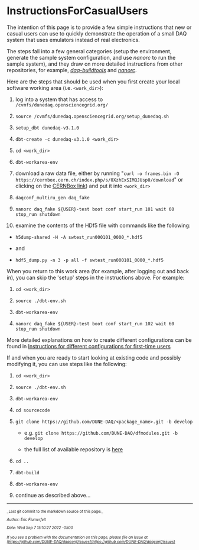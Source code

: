 # InstructionsForCasualUsers
The intention of this page is to provide a few simple instructions that new or casual users can use to quickly demonstrate the operation of a small DAQ system that uses emulators instead of real electronics.

The steps fall into a few general categories (setup the environment, generate the sample system configuration, and use _nanorc_ to run the sample system), and they draw on more detailed instructions from other repositories, for example, _[daq-buildtools](https://dune-daq-sw.readthedocs.io/en/latest/packages/daq-buildtools/)_ and _[nanorc](https://dune-daq-sw.readthedocs.io/en/latest/packages/nanorc/)_.

Here are the steps that should be used when you first create your local software working area (i.e. `<work_dir>`):



1. log into a system that has access to `/cvmfs/dunedaq.opensciencegrid.org/`


2. `source /cvmfs/dunedaq.opensciencegrid.org/setup_dunedaq.sh`


3. `setup_dbt dunedaq-v3.1.0`


4. `dbt-create -c dunedaq-v3.1.0 <work_dir>`


6. `cd <work_dir>`


7. `dbt-workarea-env`


9. download a raw data file, either by running
   "`curl -o frames.bin -O https://cernbox.cern.ch/index.php/s/0XzhExSIMQJUsp0/download`"
   or clicking on the [CERNBox link](https://cernbox.cern.ch/index.php/s/0XzhExSIMQJUsp0/download)) and put it into `<work_dir>`


11. `daqconf_multiru_gen daq_fake`


12. `nanorc daq_fake ${USER}-test boot conf start_run 101 wait 60 stop_run shutdown`


13. examine the contents of the HDf5 file with commands like the following:

   * `h5dump-shared -H -A swtest_run000101_0000_*.hdf5`

   * and

   * `hdf5_dump.py -n 3 -p all -f swtest_run000101_0000_*.hdf5`

When you return to this work area (for example, after logging out and back in), you can skip the 'setup' steps in the instructions above.  For example:



1. `cd <work_dir>`


2. `source ./dbt-env.sh`


4. `dbt-workarea-env`


7. `nanorc daq_fake ${USER}-test boot conf start_run 102 wait 60 stop_run shutdown`


More detailed explanations on how to create different configurations can be found in [Instructions for different configurations for first-time users](ConfigurationsForCasualUsers.md)

If and when you are ready to start looking at existing code and possibly modifying it, you can use steps like the following:



1. `cd <work_dir>`


2. `source ./dbt-env.sh`


4. `dbt-workarea-env`


5. `cd sourcecode`


6. `git clone https://github.com/DUNE-DAQ/<package_name>.git -b develop`

   * e.g. `git clone https://github.com/DUNE-DAQ/dfmodules.git -b develop`

   * the full list of available repository is [here](https://github.com/orgs/DUNE-DAQ/repositories)


8. `cd ..`


9. `dbt-build`


4. `dbt-workarea-env`


10. continue as described above...


-----

<font size="1">
_Last git commit to the markdown source of this page:_


_Author: Eric Flumerfelt_

_Date: Wed Sep 7 15:10:27 2022 -0500_

_If you see a problem with the documentation on this page, please file an Issue at [https://github.com/DUNE-DAQ/daqconf/issues](https://github.com/DUNE-DAQ/daqconf/issues)_
</font>
